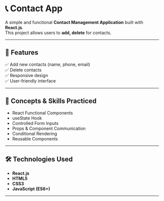 # 📞 Contact App

A simple and functional **Contact Management Application** built with **React.js**.  
This project allows users to **add, delete** for contacts.

---

## 🚀 Features

✅ Add new contacts (name, phone, email)  
✅ Delete contacts  
✅ Responsive design  
✅ User-friendly interface

---

## 🧠 Concepts & Skills Practiced

- React Functional Components
- useState Hook
- Controlled Form Inputs
- Props & Component Communication
- Conditional Rendering
- Reusable Components

---

## 🛠️ Technologies Used

- **React.js**
- **HTML5**
- **CSS3**
- **JavaScript (ES6+)**

---
